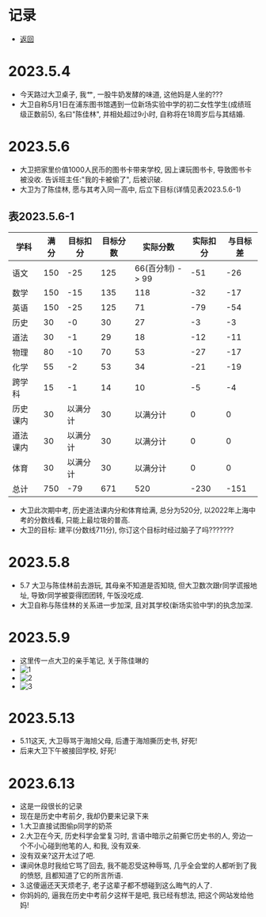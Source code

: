 # 记录
 - [返回](https://bili-08a04-nq3.github.io/David/ "点此获取详情")
# 2023.5.4
 - 今天路过大卫桌子, 我艹, 一股牛奶发酵的味道, 这他妈是人坐的???
 - 大卫自称5月1日在浦东图书馆遇到一位新场实验中学的初二女性学生(成绩班级正数前5), 名曰"陈佳林", 并相处超过9小时, 自称将在18周岁后与其结婚.
# 2023.5.6
 - 大卫把家里价值1000人民币的图书卡带来学校, 因上课玩图书卡, 导致图书卡被没收. 告诉班主任:"我的卡被偷了", 后被识破.
 - 大卫为了陈佳林, 愿与其考入同一高中, 后立下目标(详情见表2023.5.6-1)
 
## 表2023.5.6-1
 
| 学科     | 满分 | 目标扣分 | 目标分数 | 实际分数         | 实际扣分 | 与目标差 |
| -------- | ---- | -------- | -------- | ---------------- | -------- | ------- |
| 语文     | 150  | -25      | 125      | 66(百分制) -> 99 | -51      | -26     |
| 数学     | 150  | -15      | 135      | 118              | -32      | -17     |
| 英语     | 150  | -25      | 125      | 71               | -79      | -54     |
| 历史     | 30   | -0       | 30       | 27               | -3       | -3      |
| 道法     | 30   | -1       | 29       | 18               | -12      | -11     |
| 物理     | 80   | -10      | 70       | 53               | -27      | -17     |
| 化学     | 55   | -2       | 53       | 34               | -21      | -19     |
| 跨学科   | 15   | -1       | 14       | 10               | -5       | -4      |
| 历史课内 | 30   | 以满分计 | 30       | 以满分计         | 0        | 0       |
| 道法课内 | 30   | 以满分计 | 30       | 以满分计         | 0        | 0       |
| 体育     | 30   | 以满分计 | 30       | 以满分计         | 0        | 0       |
| 总计     | 750  | -79      | 671      | 520              | -230     | -151    |

 - 大卫此次期中考, 历史道法课内分和体育给满, 总分为520分, 以2022年上海中考的分数线看, 只能上最垃圾的普高.
 - 大卫的目标: 建平(分数线711分), 你订这个目标时经过脑子了吗???????

# 2023.5.8
 - 5.7 大卫与陈佳林前去游玩, 其母亲不知道是否知晓, 但大卫数次跟r同学谎报地址, 导致r同学被耍得团团转, 午饭没吃成.
 - 大卫自称与陈佳林的关系进一步加深, 且对其学校(新场实验中学)的执念加深.

# 2023.5.9
 - 这里传一点大卫的亲手笔记, 关于陈佳琳的
 - ![1](https://bili-08a04-nq3.github.io/David/logging/name.png)
 - ![2](https://bili-08a04-nq3.github.io/David/logging/school.png)
 - ![3](https://bili-08a04-nq3.github.io/David/logging/problem.png)

# 2023.5.13
 - 5.11这天, 大卫辱骂于海旭父母, 后遭于海旭撕历史书, 好死!
 - 后来大卫下午被接回学校, 好死!


# 2023.6.13
 - 这是一段很长的记录
 - 现在是历史中考前夕, 我却仍要来记录下来
 - 1.大卫直接试图偷p同学的奶茶
 - 2.大卫在今天, 历史科学会堂复习时, 言语中暗示之前撕它历史书的人, 旁边一个不小心碰到他笔的人, 和我, 没有双亲.
 - 没有双亲?这开太过了吧.
 - 课间休息时我给它骂了回去, 我不能忍受这种辱骂, 几乎全会堂的人都听到了我的愤怒, 且都知道了它的所言所语.
 - 3.这傻逼还天天烦老子, 老子这辈子都不想碰到这么晦气的人了.
 - 你妈妈的, 逼我在历史中考前夕这样干是吧, 我已经有想法, 把这个网站发给他妈!
